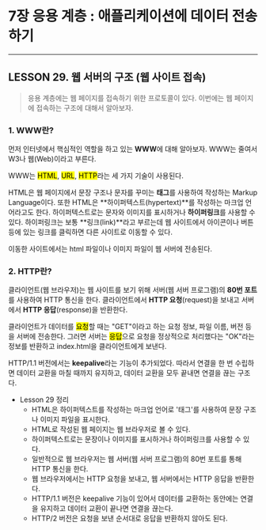 # 7장 응용 계층 : 애플리케이션에 데이터 전송하기

---

## LESSON 29. 웹 서버의 구조 (웹 사이트 접속)

> 응용 계층에는 웹 페이지를 접속하기 위한 프로토콜이 있다. 이번에는 웹 페이지에 접속하는 구조에 대해서 알아보자.



### 1. WWW란?

먼저 인터넷에서 핵심적인 역할을 하고 있는 **WWW**에 대해 알아보자. WWW는 줄여서 W3나 웹(Web)이라고 부른다.

WWW는 <mark>HTML</mark>, <mark>URL</mark>, <mark>HTTP</mark>라는 세 가지 기술이 사용된다.

HTML은 웹 페이지에서 문장 구조나 문자를 꾸미는 **태그**를 사용하여 작성하는 Markup Language이다. 또한 HTML은 **하이퍼텍스트(hypertext)**를 작성하는 마크업 언어라고도 한다. 하이퍼텍스트로는 문자와 이미지를 표시하거나 **하이퍼링크**를 사용할 수 있다. 하이퍼링크는 보통 **링크(link)**라고 부르는데 웹 사이트에서 아이콘이나 버튼 등에 있는 링크를 클릭하면 다른 사이트로 이동할 수 있다.

이동한 사이트에서는 html 파일이나 이미지 파일이 웹 서버에 전송된다.



### 2. HTTP란?

클라이언트(웹 브라우저)는 웹 사이트를 보기 위해 서버(웹 서버 프로그램)의 **80번 포트**를 사용하여 HTTP 통신을 한다. 클라이언트에서 **HTTP 요청**(request)을 보내고 서버에서 **HTTP 응답**(response)을 반환한다.

클라이언트가 데이터를 <mark>요청</mark>할 때는 "GET"이라고 하는 요청 정보, 파일 이름, 버전 등을 서버에 전송한다. 그러면 서버는 <mark>응답</mark>으로 요청을 정상적으로 처리했다는 "OK"라는 정보를 반환하고 index.html을 클라이언트에게 보낸다.

HTTP/1.1 버전에서는 **keepalive**라는 기능이 추가되었다. 따라서 연결을 한 번 수립하면 데이터 교환을 마칠 때까지 유지하고, 데이터 교환을 모두 끝내면 연결을 끊는 구조다.



* Lesson 29 정리
  * HTML은 하이퍼텍스트를 작성하는 마크업 언어로 '태그'를 사용하여 문장 구조나 이미지 파일을 표시한다.
  * HTML로 작성된 웹 페이지는 웹 브라우저로 볼 수 있다.
  * 하이퍼텍스트로는 문장이나 이미지를 표시하거나 하이퍼링크를 사용할 수 있다.
  * 일반적으로 웹 브라우저는 웹 서버(웹 서버 프로그램)의 80번 포트를 통해 HTTP 통신을 한다.
  * 웹 브라우저에서는 HTTP 요청을 보내고, 웹 서버에서는 HTTP 응답을 반환한다.
  * HTTP/1.1 버전은 keepalive 기능이 있어서 데이터를 교환하는 동안에는 연결을 유지하고 데이터 교환이 끝나면 연결을 끊는다.
  * HTTP/2 버전은 요청을 보낸 순서대로 응답을 반환하지 않아도 된다.